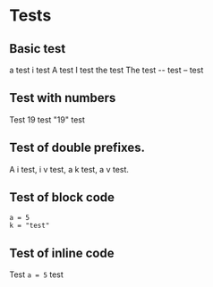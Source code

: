 # Tests

## Basic test

a test i test A test I test the test The test -- test – test

## Test with numbers

Test 19 test "19" test

## Test of double prefixes.

A i test, i v test, a k test, a v test.

## Test of block code

```
a = 5
k = "test"
```

## Test of inline code

Test `a = 5` test
